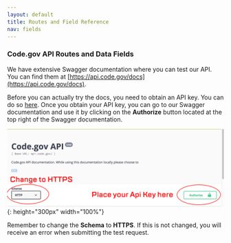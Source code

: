 ```yaml
---
layout: default
title: Routes and Field Reference
nav: fields
---
```


### Code.gov API Routes and Data Fields

We have extensive Swagger documentation where you can test our API. You can find them at [https://api.code.gov/docs](https://api.code.gov/docs).

Before you can actually try the docs, you need to obtain an API key. You can do so [here](/key.html). Once you obtain your API key, you can go to our Swagger documentation and use it by clicking on the __Authorize__ button located at the top right of the Swagger documentation.

![authorize button in docs](static/img/swagger-docs.png){: height="300px" width="100%"}

Remember to change the __Schema__ to __HTTPS__. If this is not changed, you will receive an error when submitting the test request.
